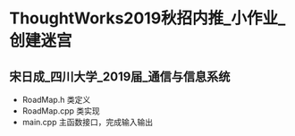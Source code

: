 # ThoughtWorks2019秋招内推_小作业_创建迷宫

## 宋日成_四川大学_2019届_通信与信息系统
* RoadMap.h 类定义
* RoadMap.cpp 类实现
* main.cpp 主函数接口，完成输入输出
